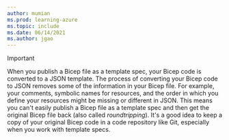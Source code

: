 ```yaml
---
author: mumian
ms.prod: learning-azure
ms.topic: include
ms.date: 06/14/2021
ms.author: jgao
---
```

> [!IMPORTANT]
> When you publish a Bicep file as a template spec, your Bicep code is converted to a JSON template. The process of converting your Bicep code to JSON removes some of the information in your Bicep file. For example, your comments, symbolic names for resources, and the order in which you define your resources might be missing or different in JSON. This means you can't easily publish a Bicep file as a template spec and then get the original Bicep file back (also called _roundtripping_). It's a good idea to keep a copy of your original Bicep code in a code repository like Git, especially when you work with template specs.